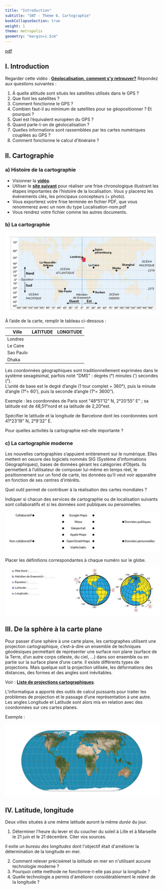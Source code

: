 ```yaml
---
title: "Introduction"
subtitle: "SNT - Thème 6. Cartographie"
bookCollapseSection: true
weight: 1
theme: metropolis
geometry: "margin=1.5cm"
---
```



[pdf](./1_introduction.pdf)


## I. Introduction

Regarder cette vidéo : **[Géolocalisation, comment s'y retrouver?](https://youtu.be/iTfNhcC2vBA)** 
Répondez aux questions suivantes :

1. À quelle altitude sont situés les satellites utilisés dans le GPS ?
2. Que font les satellites ?
3. Comment fonctionne le GPS ?
4. Combien faut-il au minimum de satellites pour se géopositionner ? Et pourquoi ?
5. Quel est l’équivalent européen du GPS ?
6. Quand parle-t-on de géolocalisation ?
7. Quelles informations sont rassemblées par les cartes numériques couplées au GPS ?
8. Comment fonctionne le calcul d’itinéraire ?

## II. Cartographie

### a) Histoire de la cartographie

- Visionner la **[vidéo](https://www.youtube.com/watch?v=ez1xZWpY9NE)**.
- Utiliser le **[site suivant](http://www.frisechronos.fr/)** pour réaliser une frise chronologique illustrant les étapes importantes de l’histoire de la localisation. Vous y placerez les évènements clés, les principaux concepteurs (+ photo).
- Vous exporterez votre frise terminée en fichier PDF, que vous renommerez avec un nom du type Localisation-nom.pdf
- Vous rendrez votre fichier comme les autres documents.

### b) La cartographie


![Carte](2024-07-25-093900_1295x670_scrot.png)

À l’aide de la carte, remplir le tableau ci-dessous :

| Ville     | LATITUDE | LONGITUDE |
|-----------|----------|-----------|
| Londres   |          |           |
| Le Caire  |          |           |
| Sao Paulo |          |           |
| Dhaka     |          |           |

Les coordonnées géographiques sont traditionnellement exprimées dans le système sexagésimal, parfois noté "DMS" : degrés (°) minutes (’) secondes (”).  
L’unité de base est le degré d’angle (1 tour complet = 360°), puis la minute d’angle (1°= 60’), puis la seconde d’angle (1°= 3600”).

Exemple : les coordonnées de Paris sont "48°51’12” N, 2°20’55” E" ; sa latitude est de 48,51°nord et sa latitude de 2,20°est.

Spécifier le latitude et la longitude de Barcelone dont les coordonnées sont 41°23’19” N, 2°9’32” E.

Pour quelles activités la cartographie est-elle importante ?

### c) La cartographie moderne

Les nouvelles cartographies s’appuient entièrement sur le numérique. Elles mettent en oeuvre des logiciels nommés SIG (Système d’informations Géographiques), bases de données gérant les catégories d’Objets. Ils permettent à l’utilisateur de composer lui-même en temps réel, le positionnement sur un fond de carte, les données qu’il veut voir apparaître en fonction de ses centres d’intérêts.

Quel outil permet de contribuer à la réalisation des cartes mondiales ?

Indiquer si chacun des services de cartographie ou de localisation suivants sont collaboratifs et si les données sont publiques ou personnelles.

![Services de cartographie](2024-07-25-094150_1315x346_scrot.png)

Placer les définitions correspondantes à chaque numéro sur le globe.

![Globe terrestre](2024-07-25-094320_1466x458_scrot.png)


## III. De la sphère à la carte plane

Pour passer d’une sphère à une carte plane, les cartographes utilisent une projection cartographique, c’est-à-dire un ensemble de techniques géodésiques permettant de représenter une surface non plane (surface de la Terre, d’un autre corps céleste, du ciel, ...) dans son ensemble ou en partie sur la surface plane d’une carte. Il existe différents types de projections. Mais quelque soit la projection utilisée, les déformations des distances, des formes et des angles sont inévitables.

Voir : **[Liste de projections cartographiques](https://fr.wikipedia.org/wiki/Liste_de_projections_cartographiques)**.

L’informatique a apporté des outils de calcul puissants pour traiter les problèmes de projection et le passage d’une représentation à une autre.  
Les angles Longitude et Latitude sont alors mis en relation avec des coordonnées sur ces cartes planes.

Exemple :

![planisphere](2024-07-25-094453_1212x568_scrot.png)

## IV. Latitude, longitude

Deux villes situées à une même latitude auront la même _durée_ du jour. 

1. Déterminer l'heure du lever et du coucher du soleil à Lille et à Marseille le 21 juin et le 21 décembre. Citer vos sources.

Il exite _un bureau des longitudes_ dont l'objectif était d'améliorer la détermination de la longitude en mer. 

2. Comment relever précisémet la _latitude_ en mer en n'utilisant aucune technologie moderne ?
3. Pourquoi cette methode ne fonctionne-t-elle pas pour la longitude ?
4. Quelle technologie a permis d'améliorer considérablement le relevé de la longitude ?


